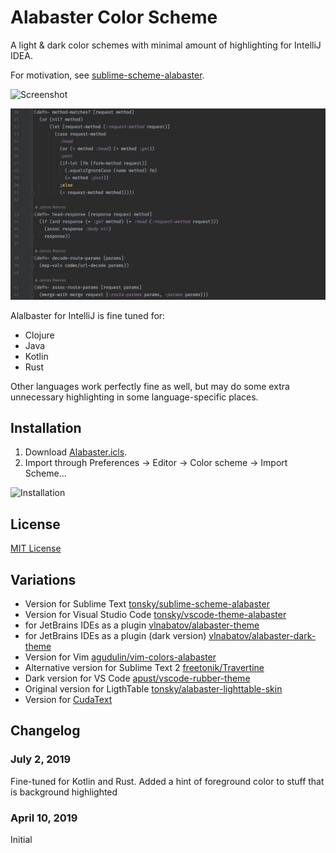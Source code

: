 # Alabaster Color Scheme

A light & dark color schemes with minimal amount of highlighting for IntelliJ IDEA.

For motivation, see [sublime-scheme-alabaster](https://github.com/tonsky/sublime-scheme-alabaster).

![Screenshot](screenshot.png)

![Screenshot](screenshot-dark.png)

Alalbaster for IntelliJ is fine tuned for:

- Clojure
- Java
- Kotlin
- Rust

Other languages work perfectly fine as well, but may do some extra unnecessary highlighting in some language-specific places.

## Installation

1. Download [Alabaster.icls](https://raw.githubusercontent.com/tonsky/intellij-alabaster/master/Alabaster.icls).
2. Import through Preferences → Editor → Color scheme → Import Scheme...

![Installation](installation.png)

## License

[MIT License](./LICENSE.txt)

## Variations

- Version for Sublime Text [tonsky/sublime-scheme-alabaster](https://github.com/tonsky/sublime-scheme-alabaster)
- Version for Visual Studio Code [tonsky/vscode-theme-alabaster](https://github.com/tonsky/vscode-theme-alabaster)
- for JetBrains IDEs as a plugin [vlnabatov/alabaster-theme](https://github.com/vlnabatov/alabaster-theme)
- for JetBrains IDEs as a plugin (dark version) [vlnabatov/alabaster-dark-theme](https://github.com/vlnabatov/alabaster-dark-theme)
- Version for Vim [agudulin/vim-colors-alabaster](https://github.com/agudulin/vim-colors-alabaster)
- Alternative version for Sublime Text 2 [freetonik/Travertine](https://github.com/freetonik/Travertine)
- Dark version for VS Code [apust/vscode-rubber-theme](https://github.com/apust/vscode-rubber-theme)
- Original version for LigthTable [tonsky/alabaster-lighttable-skin](https://github.com/tonsky/alabaster-lighttable-skin)
- Version for [CudaText](https://sourceforge.net/projects/cudatext/files/addons/themes/theme.Alabaster.zip/download)

## Changelog

### July 2, 2019

Fine-tuned for Kotlin and Rust. Added a hint of foreground color to stuff that is background highlighted

### April 10, 2019

Initial
